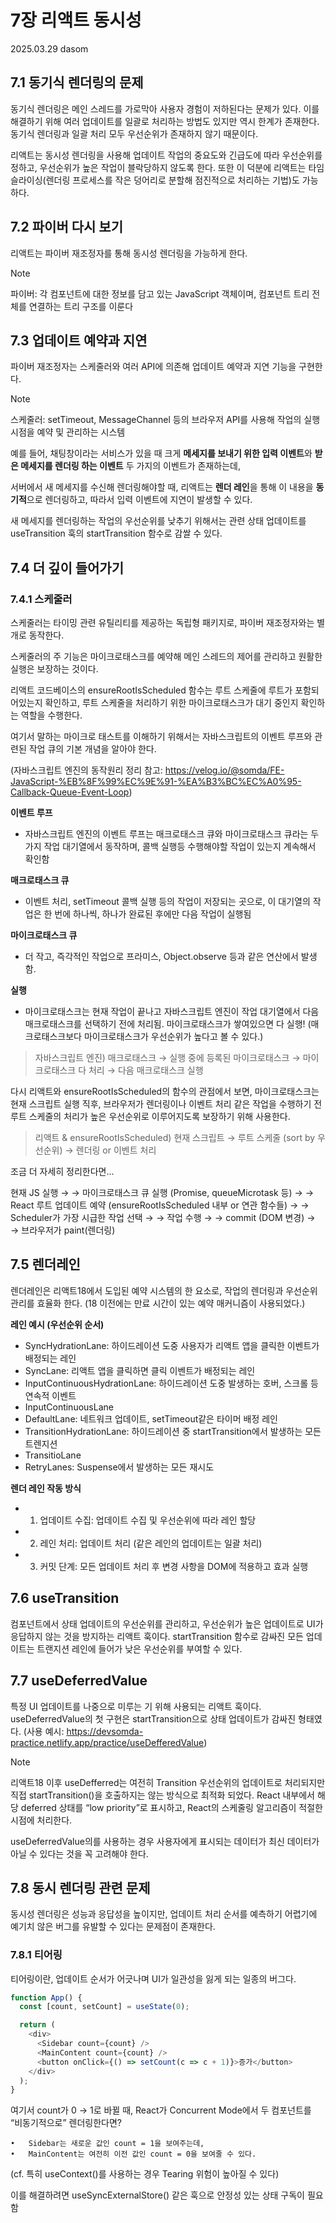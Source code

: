 # 7장 리액트 동시성

2025.03.29 dasom

## 7.1 동기식 렌더링의 문제

동기식 렌더링은 메인 스레드를 가로막아 사용자 경험이 저하된다는 문제가 있다.
이를 해결하기 위해 여러 업데이트를 일괄로 처리하는 방법도 있지만 역시 한계가 존재한다.
동기식 렌더링과 일괄 처리 모두 우선순위가 존재하지 않기 때문이다.

리액트는 동시성 렌더링을 사용해 업데이트 작업의 중요도와 긴급도에 따라 우선순위를 정하고, 우선순위가 높은 작업이 블락당하지 않도록 한다.
또한 이 덕분에 리액트는 타임 슬라이싱(렌더링 프로세스를 작은 덩어리로 분할해 점진적으로 처리하는 기법)도 가능하다.


## 7.2 파이버 다시 보기

리액트는 파이버 재조정자를 통해 동시성 렌더링을 가능하게 한다.

> [!NOTE]
> 파이버: 각 컴포넌트에 대한 정보를 담고 있는 JavaScript 객체이며, 컴포넌트 트리 전체를 연결하는 트리 구조를 이룬다


## 7.3 업데이트 예약과 지연

파이버 재조정자는 스케줄러와 여러 API에 의존해 업데이트 예약과 지연 기능을 구현한다.

> [!NOTE]
> 스케줄러: setTimeout, MessageChannel 등의 브라우저 API를 사용해 작업의 실행 시점을 예약 및 관리하는 시스템

예를 들어, 채팅창이라는 서비스가 있을 때
크게 **메세지를 보내기 위한 입력 이벤트**와 **받은 메세지를 렌더링 하는 이벤트** 두 가지의 이벤트가 존재하는데,

서버에서 새 메세지를 수신해 렌더링해야할 때, 리액트는 **렌더 레인**을 통해 이 내용을 **동기적**으로 렌더링하고, 따라서 입력 이벤트에 지연이 발생할 수 있다.

새 메세지를 렌더링하는 작업의 우선순위를 낮추기 위해서는 관련 상태 업데이트를 useTransition 훅의 startTransition 함수로 감쌀 수 있다.


## 7.4 더 깊이 들어가기

### 7.4.1 스케줄러
스케줄러는 타이밍 관련 유틸리티를 제공하는 독립형 패키지로, 파이버 재조정자와는 별개로 동작한다.

스케줄러의 주 기능은 마이크로태스크를 예약해 메인 스레드의 제어를 관리하고 원활한 실행은 보장하는 것이다.

리액트 코드베이스의 ensureRootIsScheduled 함수는 루트 스케줄에 루트가 포함되어있는지 확인하고, 루트 스케줄을 처리하기 위한 마이크로태스크가 대기 중인지 확인하는 역할을 수행한다.

여기서 말하는 마이크로 태스트를 이해하기 위해서는 자바스크립트의 이벤트 루프와 관련된 작업 큐의 기본 개념을 알아야 한다.

(자바스크립트 엔진의 동작원리 정리 참고: https://velog.io/@somda/FE-JavaScript-%EB%8F%99%EC%9E%91-%EA%B3%BC%EC%A0%95-Callback-Queue-Event-Loop)

**이벤트 루프**
* 자바스크립트 엔진의 이벤트 루프는 매크로태스크 큐와 마이크로태스크 큐라는 두 가지 작업 대기열에서 동작하며, 콜백 실행등 수행해야할 작업이 있는지 계속해서 확인함

**매크로태스크 큐**
* 이벤트 처리, setTimeout 콜백 실행 등의 작업이 저장되는 곳으로, 이 대기열의 작업은 한 번에 하나씩, 하나가 완료된 후에만 다음 작업이 실행됨

**마이크로태스크 큐**
* 더 작고, 즉각적인 작업으로 프라미스, Object.observe 등과 같은 연산에서 발생함.

**실행**
* 마이크로태스크는 현재 작업이 끝나고 자바스크립트 엔진이 작업 대기열에서 다음 매크로태스크를 선택하기 전에 처리됨. 마이크로태스크가 쌓여있으면 다 실행! (매크로태스크보다 마이크로태스크가 우선순위가 높다고 볼 수 있다.)

> 자바스크립트 엔진)
> 매크로태스크 → 실행 중에 등록된 마이크로태스크 → 마이크로태스크 다 처리 → 다음 매크로태스크 실행


다시 리액트와 ensureRootIsScheduled의 함수의 관점에서 보면, 마이크로태스크는 현재 스크립트 실행 직후, 브라우저가 렌더링이나 이벤트 처리 같은 작업을 수행하기 전 루트 스케줄의 처리가 높은 우선순위로 이루어지도록 보장하기 위해 사용한다.

> 리액트 & ensureRootIsScheduled)
> 현재 스크립트 → 루트 스케줄 (sort by 우선순위) → 렌더링 or 이벤트 처리

조금 더 자세히 정리한다면...

현재 JS 실행 →
  → 마이크로태스크 큐 실행 (Promise, queueMicrotask 등) →
    → React 루트 업데이트 예약 (ensureRootIsScheduled 내부 or 연관 함수들) →
      → Scheduler가 가장 시급한 작업 선택 →
        → 작업 수행 →
          → commit (DOM 변경) →
            → 브라우저가 paint(렌더링)


## 7.5 렌더레인

렌더레인은 리액트18에서 도입된 예약 시스템의 한 요소로, 작업의 렌더링과 우선순위 관리를 효율화 한다. (18 이전에는 만료 시간이 있는 예약 매커니즘이 사용되었다.)

**레인 예시 (우선순위 순서)**
* SyncHydrationLane: 하이드레이션 도중 사용자가 리액트 앱을 클릭한 이벤트가 배정되는 레인
* SyncLane: 리액트 앱을 클릭하면 클릭 이벤트가 배정되는 레인
* InputContinuousHydrationLane: 하이드레이션 도중 발생하는 호버, 스크롤 등 연속적 이벤트
* InputContinuousLane
* DefaultLane: 네트워크 업데이트, setTimeout같은 타이머 배정 레인
* TransitionHydrationLane: 하이드레이션 중 startTransition에서 발생하는 모든 트렌지션 
* TransitioLane
* RetryLanes: Suspense에서 발생하는 모든 재시도


**렌더 레인 작동 방식**
* 1. 업데이트 수집: 업데이트 수집 및 우선순위에 따라 레인 할당
* 2. 레인 처리: 업데이트 처리 (같은 레인의 업데이트는 일괄 처리)
* 3. 커밋 단계: 모든 업데이트 처리 후 변경 사항을 DOM에 적용하고 효과 실행


## 7.6 useTransition

컴포넌트에서 상태 업데이트의 우선순위를 관리하고, 우선순위가 높은 업데이트로 UI가 응답하지 않는 것을 방지하는 리액트 훅이다.
startTransition 함수로 감싸진 모든 업데이트는 트랜지션 레인에 들어가 낮은 우선순위를 부여할 수 있다.


## 7.7 useDeferredValue

특정 UI 업데이트를 나중으로 미루는 기 위해 사용되는 리액트 훅이다.
useDeferredValue의 첫 구현은 startTransition으로 상태 업데이트가 감싸진 형태였다.
(사용 예시: https://devsomda-practice.netlify.app/practice/useDefferedValue)

> [!NOTE]
> 리액트18 이후 useDefferred는 여전히 Transition 우선순위의 업데이트로 처리되지만 직접 startTransition()을 호출하지는 않는 방식으로 최적화 되었다.
>  React 내부에서 해당 deferred 상태를 “low priority”로 표시하고, React의 스케줄링 알고리즘이 적절한 시점에 처리한다.

useDeferredValue의를 사용하는 경우 사용자에게 표시되는 데이터가 최신 데이터가 아닐 수 있다는 것을 꼭 고려해야 한다.


## 7.8 동시 렌더링 관련 문제

동시성 렌더링은 성능과 응답성을 높이지만, 업데이트 처리 순서를 예측하기 어렵기에 예기치 않은 버그를 유발할 수 있다는 문제점이 존재한다.

### 7.8.1 티어링

티어링이란, 업데이트 순서가 어긋나며 UI가 일관성을 잃게 되는 일종의 버그다.

```js
function App() {
  const [count, setCount] = useState(0);

  return (
    <div>
      <Sidebar count={count} />
      <MainContent count={count} />
      <button onClick={() => setCount(c => c + 1)}>증가</button>
    </div>
  );
}
```
여기서 count가 0 → 1로 바뀔 때,
React가 Concurrent Mode에서 두 컴포넌트를 “비동기적으로” 렌더링한다면?

	•	Sidebar는 새로운 값인 count = 1을 보여주는데,
	•	MainContent는 여전히 이전 값인 count = 0을 보여줄 수 있다.

(cf. 특히 useContext()를 사용하는 경우 Tearing 위험이 높아질 수 있다)

이를 해결하려면 useSyncExternalStore() 같은 훅으로 안정성 있는 상태 구독이 필요함







